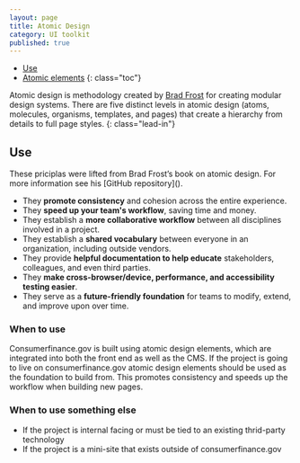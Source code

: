 ```yaml
---
layout: page
title: Atomic Design
category: UI toolkit
published: true
---
```


- [Use](#use)
- [Atomic elements](#atomic-elements)
{: class="toc"}

Atomic design is methodology created by [Brad Frost](http://bradfrost.com/) for creating modular design systems. There are five distinct levels in atomic design (atoms, molecules, organisms, templates, and pages) that create a hierarchy from details to full page styles. 
{: class="lead-in"}

<h2 id="use">Use</h2>
<p>These priciplas were lifted from Brad Frost’s book on atomic design. For more information see his [GitHub repository]().</p>

* They **promote consistency** and cohesion across the entire experience.
* They **speed up your team's workflow**, saving time and money.
* They establish a **more collaborative workflow** between all disciplines involved in a project.
* They establish a **shared vocabulary** between everyone in an organization, including outside vendors.
* They provide **helpful documentation to help educate** stakeholders, colleagues, and even third parties.
* They **make cross-browser/device, performance, and accessibility testing easier**.
* They serve as a **future-friendly foundation** for teams to modify, extend, and improve upon over time.

### When to use
Consumerfinance.gov is built using atomic design elements, which are integrated into both the front end as well as the CMS. If the project is going to live on consumerfinance.gov atomic design elements should be used as the foundation to build from. This promotes consistency and speeds up the workflow when building new pages.


### When to use something else
* If the project is internal facing or must be tied to an existing thrid-party technology
* If the project is a mini-site that exists outside of consumerfinance.gov
